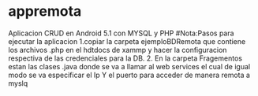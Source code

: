 # appremota
Aplicacion CRUD en Android 5.1 con MYSQL y PHP
#Nota:Pasos para ejecutar la aplicacion
1.copiar la carpeta  ejemploBDRemota que contiene los archivos .php en el hdtdocs de xammp y hacer la configuracion respectiva 
de las credenciales  para la DB.
2. En la carpeta Fragementos estan las clases .java donde se va a llamar al web services el cual de igual modo
se va especificar el Ip Y el puerto para acceder de manera remota a myslq
